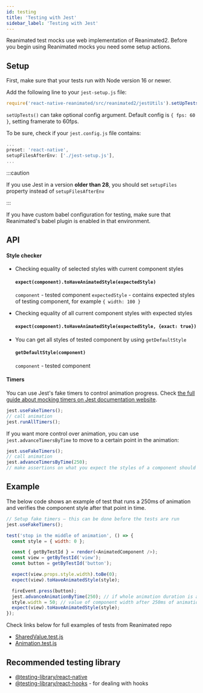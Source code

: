 ```yaml
---
id: testing
title: 'Testing with Jest'
sidebar_label: 'Testing with Jest'
---
```


Reanimated test mocks use web implementation of Reanimated2. Before you begin using Reanimated mocks you need some setup actions.

## Setup

First, make sure that your tests run with Node version 16 or newer.

Add the following line to your `jest-setup.js` file:

```js
require('react-native-reanimated/src/reanimated2/jestUtils').setUpTests();
```

`setUpTests()` can take optional config argument. Default config is `{ fps: 60 }`, setting framerate to 60fps.

To be sure, check if your `jest.config.js` file contains:

```js
...
preset: 'react-native',
setupFilesAfterEnv: ['./jest-setup.js'],
...
```

:::caution

If you use Jest in a version **older than 28**, you should set `setupFiles` property instead of `setupFilesAfterEnv`

:::

If you have custom babel configuration for testing, make sure that Reanimated's babel plugin is enabled in that environment.

## API

#### Style checker

- Checking equality of selected styles with current component styles

  #### `expect(component).toHaveAnimatedStyle(expectedStyle)`

  `component` - tested component
  `expectedStyle` - contains expected styles of testing component, for example `{ width: 100 }`

- Checking equality of all current component styles with expected styles

  #### `expect(component).toHaveAnimatedStyle(expectedStyle, {exact: true})`

- You can get all styles of tested component by using `getDefaultStyle`
  #### `getDefaultStyle(component)`
  `component` - tested component

#### Timers

You can use Jest's fake timers to control animation progress.
Check [the full guide about mocking timers on Jest documentation website](https://jestjs.io/docs/timer-mocks).

```js
jest.useFakeTimers();
// call animation
jest.runAllTimers();
```

If you want more control over animation, you can use `jest.advanceTimersByTime` to move to a certain point in the animation:

```js
jest.useFakeTimers();
// call animation
jest.advanceTimersByTime(250);
// make assertions on what you expect the styles of a component should be after 250ms
```

## Example

The below code shows an example of test that runs a 250ms of animation and verifies the component style after that point in time.

```js
// Setup fake timers – this can be done before the tests are run
jest.useFakeTimers();

test('stop in the middle of animation', () => {
  const style = { width: 0 };

  const { getByTestId } = render(<AnimatedComponent />);
  const view = getByTestId('view');
  const button = getByTestId('button');

  expect(view.props.style.width).toBe(0);
  expect(view).toHaveAnimatedStyle(style);

  fireEvent.press(button);
  jest.advanceAnimationByTime(250); // if whole animation duration is a 500ms
  style.width = 50; // value of component width after 250ms of animation
  expect(view).toHaveAnimatedStyle(style);
});
```

Check links below for full examples of tests from Reanimated repo

- [SharedValue.test.js](https://github.com/software-mansion/react-native-reanimated/tree/main/__tests__/SharedValue.test.js)
- [Animation.test.js](https://github.com/software-mansion/react-native-reanimated/tree/main/__tests__/Animation.test.js)

## Recommended testing library

- [@testing-library/react-native](https://testing-library.com/docs/react-native-testing-library)
- [@testing-library/react-hooks](https://react-hooks-testing-library.com/) - for dealing with hooks
